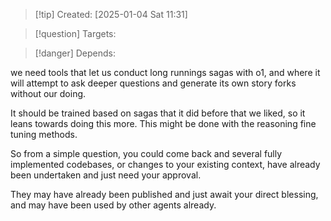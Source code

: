 
>[!tip] Created: [2025-01-04 Sat 11:31]

>[!question] Targets: 

>[!danger] Depends: 

we need tools that let us conduct long runnings sagas with o1, and where it will attempt to ask deeper questions and generate its own story forks without our doing.

It should be trained based on sagas that it did before that we liked, so it leans towards doing this more.  This might be done with the reasoning fine tuning methods.

So from a simple question, you could come back and several fully implemented codebases, or changes to your existing context, have already been undertaken and just need your approval.

They may have already been published and just await your direct blessing, and may have been used by other agents already.